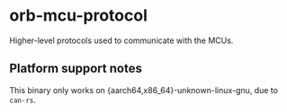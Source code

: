 # orb-mcu-protocol

Higher-level protocols used to communicate with the MCUs.

## Platform support notes

This binary only works on {aarch64,x86_64}-unknown-linux-gnu, due to `can-rs`.
